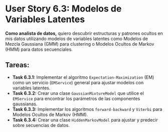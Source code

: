 
# User Story 6.3: Modelos de Variables Latentes

**Como analista de datos,** quiero descubrir estructuras y patrones ocultos en mis datos utilizando modelos de variables latentes como Modelos de Mezcla Gaussiana (GMM) para clustering o Modelos Ocultos de Markov (HMM) para datos secuenciales.

## Tareas:

- **Task 6.3.1:** Implementar el algoritmo `Expectation-Maximization` (EM) como un servicio (`EMService`) general para ajustar modelos con variables latentes.
- **Task 6.3.2:** Crear una clase `GaussianMixtureModel` que utilice el `EMService` para encontrar los parámetros de las componentes gaussianas.
- **Task 6.3.3:** Implementar los algoritmos `forward-backward` y `Viterbi` para Modelos Ocultos de Markov (HMM).
- **Task 6.3.4:** Crear una clase `HiddenMarkovModel` para ajustar y predecir sobre secuencias de datos.

